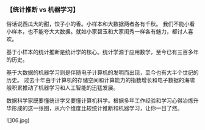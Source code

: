 ### 【统计推断 vs 机器学习】

俗话说西瓜大的甜，饺子小的香。小样本和大数据两者各有千秋。 我们不能小看小样本，也不能夸大大数据。就如小家碧玉和大家闺秀一样各有魅力，都讨人喜欢。

基于小样本的统计推断是统计学的核心。统计学源于应用数学，至今已有三百多年的历史。

基于大数据的机器学习则是伴随电子计算机的发明而出现，至今也有大半个世纪的历史。
过去十年由于计算机的存储空间和计算能力的指数增长和电子数据的海啸般积累推动了机器学习和人工智能的迅猛发展。

数据科学家既要懂统计学又要懂计算机科学。根据多年工作经验和学习心得冶炼升华形成的这一张图，从六个维度比较统计推断和机器学习，让你一目了然。

![]06.jpg)
